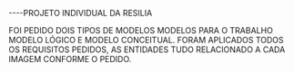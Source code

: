 ----PROJETO INDIVIDUAL DA RESILIA

FOI PEDIDO DOIS TIPOS DE MODELOS MODELOS PARA O TRABALHO 
MODELO LÓGICO E MODELO CONCEITUAL. 
FORAM APLICADOS TODOS OS REQUISITOS PEDIDOS, AS ENTIDADES 
TUDO RELACIONADO A CADA IMAGEM CONFORME O PEDIDO.


